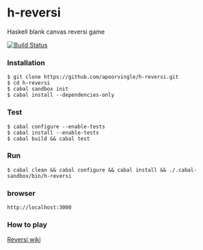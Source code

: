 # h-reversi
Haskell blank canvas reversi game  

[![Build Status](https://travis-ci.org/apoorvingle/h-reversi.svg?branch=master)](https://travis-ci.org/apoorvingle/h-reversi)  

### Installation

```
$ git clone https://github.com/apoorvingle/h-reversi.git
$ cd h-reversi
$ cabal sandbox init
$ cabal install --dependencies-only
```

### Test
```
$ cabal configure --enable-tests
$ cabal install --enable-tests
$ cabal build && cabal test
```

### Run
```
$ cabal clean && cabal configure && cabal install && ./.cabal-sandbox/bin/h-reversi
```

### browser

```
http://localhost:3000
```

### How to play
[Reversi wiki](https://en.wikipedia.org/wiki/Reversi)
